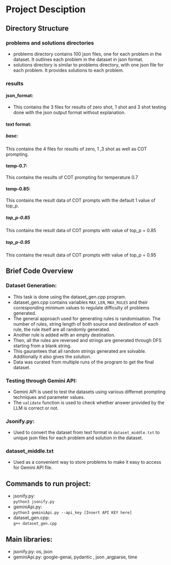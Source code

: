# Project Desciption
## Directory Structure
### problems and solutions directories
+ problems directory contains 100 json files, one for each problem in the dataset. It outlines each problem in the dataset in json format.
+ solutions directory is similar to problems directory, with one json file for each problem. It provides solutions to each problem.

### results
#### json_format:
+ This contains the 3 files for results of zero shot, 1 shot and 3 shot testing done with the json output format without explanation.
#### text format:
##### base:
This contains the 4 files for results of zero, 1 ,3 shot as well as COT prompting.
#### temp-0.7:
This contains the results of COT prompting for temperature 0.7
#### temp-0.85:
This contains the result data of COT prompts with the default 1 value of top_p. 
##### top_p-0.85
This contains the result data of COT prompts with value of top_p = 0.85
##### top_p-0.95
This contains the result data of COT prompts with value of top_p = 0.95

## Brief Code Overview
### Dataset Generation:
+ This task is done using the dataset_gen.cpp program.
+ dataset_gen.cpp contains variables `MAX_LEN`, `MAX_RULES` and their corresponding minimum values to regulate difficulty of problems generated.
+ The general approach used for generating rules is randomisation. The number of rules, string length of both source and destination of each rule, the rule itself are all randomly generated.
+ Another rule is added with an empty destination.
+ Then, all the rules are reversed and strings are generated through DFS starting from a blank string.
+ This gaurantees that all random strings generated are solvable. Additionally it also gives the solution.
+ Data was curated from multiple runs of the program to get the final dataset.

### Testing through Gemini API:
+ Gemini API is used to test the datasets using various differnet prompting techniques and parameter values.
+ The `validate` function is used to check whether answer provided by the LLM is correct or not.

### Jsonify.py:
+ Used to convert the dataset from text format in `dataset_middle.txt` to unique json files for each problem and solution in the dataset.

### dataset_middle.txt
+ Used as a convenient way to store problems to make it easy to access for Gemini API file.

## Commands to run project:
+ jsonify.py:<br> ` python3 jsonify.py `
+ geminiApi.py:<br>
 `python3 geminiApi.py --api_key [Insert API KEY here]`
 + dataset_gen.cpp:<br>
`g++ dataset_gen.cpp `


## Main libraries:
+ jsonify.py:  os, json
+ geminiApi.py: google-genai, pydantic , json ,argparse, time